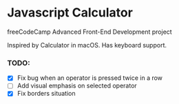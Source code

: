 # Javascript Calculator
freeCodeCamp Advanced Front-End Development project

Inspired by Calculator in macOS. Has keyboard support.

### TODO:
- [x] Fix bug when an operator is pressed twice in a row
- [ ] Add visual emphasis on selected operator
- [x] Fix borders situation
